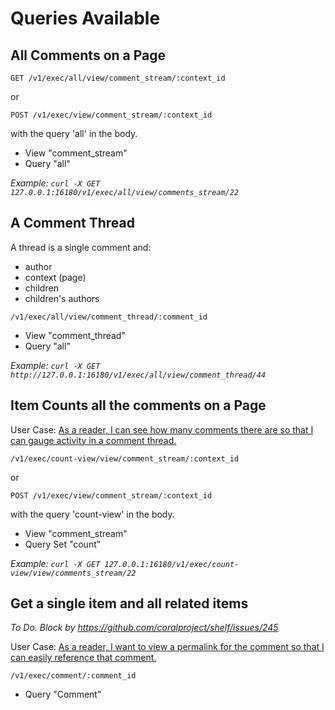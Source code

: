 # Queries Available

## All Comments on a Page

```
GET /v1/exec/all/view/comment_stream/:context_id
```

or

```
POST /v1/exec/view/comment_stream/:context_id
```
with the query 'all' in the body.

* View "comment_stream"
* Query "all"

*Example: ```curl -X GET 127.0.0.1:16180/v1/exec/all/view/comments_stream/22```*

## A Comment Thread

A thread is a single comment and:

* author
* context (page)
* children
* children's authors


```
/v1/exec/all/view/comment_thread/:comment_id
```

* View "comment_thread"
* Query "all"

*Example: ```curl -X GET http://127.0.0.1:16180/v1/exec/all/view/comment_thread/44```*

## Item Counts all the comments on a Page

User Case: [As a reader, I can see how many comments there are so that I can gauge activity in a comment thread.](https://www.pivotaltracker.com/n/projects/1863625/stories/130309983)

```
/v1/exec/count-view/view/comment_stream/:context_id
```

or

```
POST /v1/exec/view/comment_stream/:context_id
```
with the query 'count-view' in the body.

* View "comment_stream"
* Query Set "count"

*Example: ```curl -X GET 127.0.0.1:16180/v1/exec/count-view/view/comments_stream/22```*

## Get a single item and all related items

*To Do. Block by https://github.com/coralproject/shelf/issues/245*

User Case: [As a reader, I want to view a permalink for the comment so that I can easily reference that comment.](https://www.pivotaltracker.com/n/projects/1863625/stories/130310029)

```
/v1/exec/comment/:comment_id
```

* Query "Comment"
